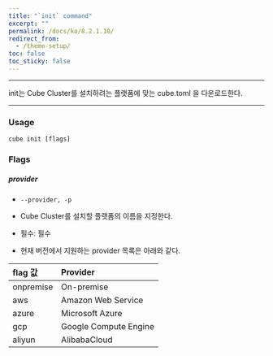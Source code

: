 ```yaml
---
title: "`init` command"
excerpt: ""
permalink: /docs/ko/8.2.1.10/
redirect_from:
  - /theme-setup/
toc: false
toc_sticky: false
---
```


---
init는 Cube Cluster를 설치하려는 플랫폼에 맞는 cube.toml 을 다운로드한다.

---

### Usage

`cube init [flags]`

### Flags

##### provider

* `--provider, -p`

* Cube Cluster를 설치할 플랫폼의 이름을 지정한다.

* 필수: 필수

* 현재 버전에서 지원하는 provider 목록은 아래와 같다.

| flag 값 | Provider |
| :--- | :--- |
| onpremise | On-premise |
| aws | Amazon Web Service | 
| azure | Microsoft Azure |
| gcp | Google Compute Engine |
| aliyun | AlibabaCloud |